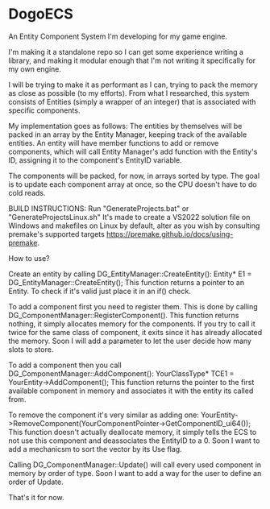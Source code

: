 # DogoECS

An Entity Component System I'm developing for my game engine.

I'm making it a standalone repo so I can get some experience writing a library, and making it modular enough that I'm not writing it specifically for my own engine.

I will be trying to make it as performant as I can, trying to pack the memory as close as possible (to my efforts).
From what I researched, this system consists of Entities (simply a wrapper of an integer) that is associated with specific components.

My implementation goes as follows:
The entities by themselves will be packed in an array by the Entity Manager, keeping track of the available entities.
An entity will have member functions to add or remove components, which will call Entity Manager's add function with the Entity's ID, assigning it to the component's EntityID variable.

The components will be packed, for now, in arrays sorted by type. The goal is to update each component array at once, so the CPU doesn't have to do cold reads.

BUILD INSTRUCTIONS:
Run "GenerateProjects.bat" or "GenerateProjectsLinux.sh"
It's made to create a VS2022 solution file on Windows and makefiles on Linux by default, alter as you wish by consulting premake's supported targets https://premake.github.io/docs/using-premake.

How to use?

Create an entity by calling DG_EntityManager::CreateEntity():
    Entity* E1 = DG_EntityManager::CreateEntity();
This function returns a pointer to an Entity. To check if it's valid just place it in an if() check.

To add a component first you need to register them.
This is done by calling DG_ComponentManager::RegisterComponent<YourComponent>(). This function returns nothing, it simply allocates memory for the components. If you try to call it twice for the same class of component, it exits since it has already allocated the memory. Soon I will add a parameter to let the user decide how many slots to store.

To add a component then you call DG_ComponentManager::AddComponent<YourClassType>():
    YourClassType* TCE1 = YourEntity->AddComponent<YourClassType>();
  This function returns the pointer to the first available component in memory and associates it with the entity its called from.

To remove the component it's very similar as adding one:
    YourEntity->RemoveComponent<YourClassType>(YourComponentPointer->GetComponentID_ui64());
  This function doesn't actually deallocate memory, it simply tells the ECS to not use this component and deassociates the EntityID to a 0. Soon I want to add a mechanicsm to sort the vector by its Use flag.

  Calling DG_ComponentManager::Update() will call every used component in memory by order of type. Soon I want to add a way for the user to define an order of Update.

  That's it for now.
    
